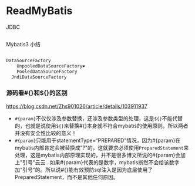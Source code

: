 # ReadMyBatis



JDBC 

```java
```







Mybatis3 小结

```java

DataSourceFactory
	UnpooledDataSourceFactory❤️
  	PooledDataSourceFactory
  JndiDataSourceFactory
```







### 源码看#{}和${}的区别

https://blog.csdn.net/Zhs901026/article/details/103911937



- `#{param}`不仅仅涉及参数替换，还涉及参数类型的处理，这是`${}`不能代替的，也就是说使用`${}`来替换#{}本身就不符合mybatis的使用原则，所以两者并没有安全性比较的意义！
- `#{param}`只能用于statementType=“PREPARED"情况，因为#{param}在mybatis内部肯定会被替换成”?"的，这就要求必须使用`PreparedStatement`来处理，这是mybatis内部原理实现的，并不是很多博文所说的#{param}会加上"引号"云云…如果#{param}代表的是数字，mybatis断然不会给该数字加"引号"的。所以说#{}能有效预防sql注入是因为底层使用了PreparedStatement，而不是其他任何原因。
